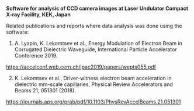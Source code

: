 **Software for analysis of CCD camera images at Laser Undulator Compact X-ray Facility, KEK, Japan**

Related publications and reports where data analysis was done using the software:

1. A. Lyapin, K. Lekomtsev et al., Energy Modulation of Electron Beam in Corrugated Dielectric Waveguide, International Particle Accelerator Conference 2019.

https://accelconf.web.cern.ch/ipac2019/papers/wepts055.pdf

2. K. Lekomtsev et al., Driver-witness electron beam acceleration in dielectric mm-scale capillaries, Physical Review Accelerators and Beams 21, 051301 (2018).

https://journals.aps.org/prab/pdf/10.1103/PhysRevAccelBeams.21.051301
